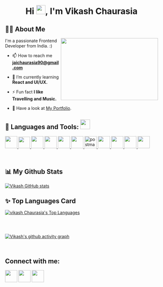 ### <h1 align="center">Hi <img src="https://raw.githubusercontent.com/MartinHeinz/MartinHeinz/master/wave.gif" width="30px">, I'm Vikash Chaurasia</h1>



   
   
   
## 🙋‍♂️ About Me
<img align="right" width="320" height="205" src="https://github.com/mayankchaudhary26/Cool-Readme-ideas/raw/master/data/chill%20scene.gif"/>
I'm a passionate Frontend Developer from India. :)

- 📫 How to reach me **jaichaurasia90@gmail.com**
   
- 🌱 I’m currently learning **React and UI/UX.**

- ⚡ Fun fact **I like Travelling and Music.**
- 💬 Have a look at  [My Portfolio](https://vikashportfolio.w3spaces.com/index.html).
   
   
   
   
## 🚀 Languages and Tools: <img src = "https://media2.giphy.com/media/QssGEmpkyEOhBCb7e1/giphy.gif?cid=ecf05e47a0n3gi1bfqntqmob8g9aid1oyj2wr3ds3mg700bl&rid=giphy.gif" width = 32px>

<p align="left"> 
    <a href="https://reactjs.org/" target="_blank"> <img width ='40px' src                ='https://raw.githubusercontent.com/rahulbanerjee26/githubAboutMeGenerator/main/icons/reactjs.svg'> </a> 
    <a href="https://developer.mozilla.org/en-US/docs/Web/JavaScript" target="_blank">  <img width ='38px' src ='https://raw.githubusercontent.com/rahulbanerjee26/githubAboutMeGenerator/main/icons/javascript.svg'> </a> 
    <a href="https://www.w3.org/html/" target="_blank"> <img width ='40px' src ='https://raw.githubusercontent.com/rahulbanerjee26/githubAboutMeGenerator/main/icons/css.svg'> </a> 
    <a href="https://www.w3schools.com/css/" target="_blank"><img width ='40px' src ='https://raw.githubusercontent.com/rahulbanerjee26/githubAboutMeGenerator/main/icons/html.svg'> </a> 
    <a href="https://getbootstrap.com" target="_blank"> <img  width ='40px' src="https://img.icons8.com/color/48/000000/bootstrap.png"/> </a> 
    <a href="https://www.python.org" target="_blank"> <img  width ='40px' src="https://img.icons8.com/color/48/000000/python.png"/> </a> 
    <a href="https://postman.com" target="_blank"> <img src="https://www.vectorlogo.zone/logos/getpostman/getpostman-icon.svg" alt="postman" width="40" height="40/>       </a>   
    <a href="https://git-scm.com/" target="_blank"> <img  width ='40px' src="https://img.icons8.com/color/48/000000/git.png"/> </a> 
    <a href="https://jquery.com/" target="_blank"> <img width="40px" src="https://img.icons8.com/ios-filled/50/000000/jquery.png"/> </a> 
   <a href="https://wordpress.org/" target="_blank">  <img width="40px" src="https://img.icons8.com/ios-glyphs/60/000000/wordpress--v1.png"/>   </a>  
   <a href="https://www.docker.com/" target="_blank">  <img width="40px" src="https://img.icons8.com/fluency/48/000000/docker.png"/>  </a> 
</p>
   

<br/>


## 📊 My Github Stats

  [![Vikash GitHub stats](https://github-readme-stats.vercel.app/api?username=vikash7379&hide=prs&count_private=true&show_icons=true&theme=radical)](https://github.com/anuraghazra/github-readme-stats)

## ✨ Top Languages Card

<a href="https://github.com/vikash7379/github-readme-stats"><img alt="vikash Chaurasia's Top Languages" src="https://github-readme-stats.vercel.app/api/top-langs/?username=vikash7379&langs_count=8&count_private=false&layout=compact&theme=react&hide_border=true&bg_color=0D1117" /></a>


<br/>
<br/>


[![Vikash's github activity graph](https://activity-graph.herokuapp.com/graph?username=vikash7379&theme=react-dark)](https://github.com/ashutosh00710/github-readme-activity-graph)


<br/>

   ## Connect with me:
<p align="left">

<a href = "https://www.linkedin.com/in/vikash-chaurasia/"><img width="40px" src="https://img.icons8.com/ios-filled/50/000000/linkedin-circled--v1.png"/></a>
<a href = "https://twitter.com/@jaichaurasia7"><img width="40px" src="https://img.icons8.com/ios-glyphs/60/000000/twitter--v1.png"/></a>
<a href = "https://www.instagram.com/vikash_7379/"><img width="40px" src="https://img.icons8.com/ios-filled/50/000000/instagram-new--v1.png"/></a>
</p>

